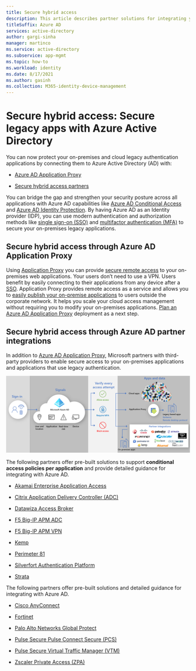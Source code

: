 ```yaml
---
title: Secure hybrid access
description: This article describes partner solutions for integrating your legacy on-premises, public cloud, or private cloud applications with Azure AD. 
titleSuffix: Azure AD
services: active-directory
author: gargi-sinha
manager: martinco
ms.service: active-directory
ms.subservice: app-mgmt
ms.topic: how-to
ms.workload: identity
ms.date: 8/17/2021
ms.author: gasinh
ms.collection: M365-identity-device-management
---
```

# Secure hybrid access: Secure legacy apps with Azure Active Directory

You can now protect your on-premises and cloud legacy authentication applications by connecting them to Azure Active Directory (AD) with:

- [Azure AD Application Proxy](#secure-hybrid-access-through-azure-ad-application-proxy)

- [Secure hybrid access partners](#secure-hybrid-access-through-azure-ad-partner-integrations)

You can bridge the gap and strengthen your security posture across all applications with Azure AD capabilities like [Azure AD Conditional Access](../conditional-access/overview.md) and [Azure AD Identity Protection](../identity-protection/overview-identity-protection.md). By having Azure AD as an Identity provider (IDP), you can use modern authentication and authorization methods like [single sign-on (SSO)](what-is-single-sign-on.md) and [multifactor authentication (MFA)](../authentication/concept-mfa-howitworks.md) to secure your on-premises legacy applications.

## Secure hybrid access through Azure AD Application Proxy
  
Using [Application Proxy](../app-proxy/what-is-application-proxy.md) you can provide [secure remote access](../app-proxy/application-proxy-add-on-premises-application.md) to your on-premises web applications. Your users don’t need to use a VPN. Users benefit by easily connecting to their applications from any device after a [SSO](../app-proxy/application-proxy-config-sso-how-to.md#how-to-configure-single-sign-on). Application Proxy provides remote access as a service and allows you to [easily publish your on-premise applications](../app-proxy/application-proxy-add-on-premises-application.md) to users outside the corporate network. It helps you scale your cloud access management without requiring you to modify your on-premises applications. [Plan an Azure AD Application Proxy](../app-proxy/application-proxy-deployment-plan.md) deployment as a next step.

## Secure hybrid access through Azure AD partner integrations  

In addition to [Azure AD Application Proxy](../app-proxy/what-is-application-proxy.md), Microsoft partners with third-party providers to enable secure access to your on-premises applications and applications that use legacy authentication.

![Illustration of Secure Hybrid Access partner integrations and Application Proxy providing access to legacy and on-premises applications after authentication with Azure AD.](./media/secure-hybrid-access/secure-hybrid-access.png)

The following partners offer pre-built solutions to support **conditional access policies per application** and provide detailed guidance for integrating with Azure AD. 

- [Akamai Enterprise Application Access](../saas-apps/akamai-tutorial.md)

- [Citrix Application Delivery Controller (ADC)](../saas-apps/citrix-netscaler-tutorial.md)  

- [Datawiza Access Broker](../manage-apps/datawiza-with-azure-ad.md)

- [F5 Big-IP APM ADC](../manage-apps/f5-aad-integration.md)

- [F5 Big-IP APM VPN](../manage-apps/f5-aad-password-less-vpn.md)

- [Kemp](../saas-apps/kemp-tutorial.md)

- [Perimeter 81](../saas-apps/perimeter-81-tutorial.md)

- [Silverfort Authentication Platform](../manage-apps/silverfort-azure-ad-integration.md)

- [Strata](../saas-apps/maverics-identity-orchestrator-saml-connector-tutorial.md)

The following partners offer pre-built solutions and detailed guidance for integrating with Azure AD.

- [Cisco AnyConnect](../saas-apps/cisco-anyconnect.md)

- [Fortinet](../saas-apps/fortigate-ssl-vpn-tutorial.md)

- [Palo Alto Networks Global Protect](../saas-apps/paloaltoadmin-tutorial.md)

- [Pulse Secure Pulse Connect Secure (PCS)](../saas-apps/pulse-secure-pcs-tutorial.md)

- [Pulse Secure Virtual Traffic Manager (VTM)](../saas-apps/pulse-secure-virtual-traffic-manager-tutorial.md)

- [Zscaler Private Access (ZPA)](../saas-apps/zscalerprivateaccess-tutorial.md)

